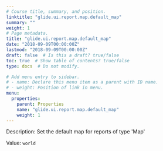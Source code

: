 ```yaml
---
# Course title, summary, and position.
linktitle: "glide.ui.report.map.default_map"
summary: ""
weight: 1
# Page metadata.
title: "glide.ui.report.map.default_map"
date: "2018-09-09T00:00:00Z"
lastmod: "2018-09-09T00:00:00Z"
draft: false  # Is this a draft? true/false
toc: true  # Show table of contents? true/false
type: docs  # Do not modify.

# Add menu entry to sidebar.
# - name: Declare this menu item as a parent with ID name.
# - weight: Position of link in menu.
menu:
  properties:
    parent: Properties
    name: "glide.ui.report.map.default_map"
    weight: 1
---
```


Description: Set the default map for reports of type 'Map'


Value: `world`